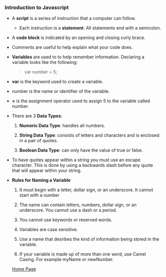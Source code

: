 ### Introduction to Javascript
- A **script** is a series of instruction that a computer can follow.

  - Each instruction is a **statement**. All statements end with a semicolon.

- A **code block** is indicated by an opening and closing curly brace.

- Comments are useful to help explain what your code does.  

- **Variables** are used to to help remember information. Declaring a variable looks like the following:

  >var number = 5;

- **var** is the keyword used to create a variable.

- number is the name or identifier of the variable.

- **=** is the assignment operator used to assign 5 to the variable called number.


- There are 3 **Data Types**:

  1. **Numeric Data Type**: handles all numbers.

  2. **String Data Type**: consists of letters and characters and is enclosed in a pair of quotes.

  3. **Boolean Data Type**: can only have the value of true or false.

- To have quotes appear within a string you must use an escape character. This is done by using a backwards slash before any quote that will appear within your string.

- **Rules for Naming a Variable**

  1. It must begin with a letter, dollar sign, or an underscore.  It cannot start with a number

  2. The name can contain letters, numbers, dollar sign, or an underscore.  You cannot use a dash or a period.

  3. You cannot use keywords or reserved words.

  4. Variables are case sensitive.

  5. Use a name that desribes the kind of information being stored in the variable.

  6. If your variable is made up of more than one word, use Camel Casing.  For example myName or newNumber.

  [Home Page](https://slakeyj.github.io/)



  

